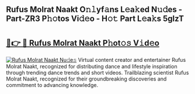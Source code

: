 ## Rufus Molrat Naakt O𝚗𝚕yf𝚊ns L𝚎a𝚔ed N𝚞𝚍es - Part-ZR3 P𝚑𝚘tos Vi𝚍𝚎o - H𝚘𝚝 Part L𝚎a𝚔s 5glzT

# <h2><a href="http://kf2rl98.oniu.top/?m=Rufus+Molrat+Naakt">🔗👉 🔴 Rufus Molrat Naakt P𝚑ot𝚘𝚜 V𝚒d𝚎o</a></h2>

[![Rufus Molrat Naakt Nu𝚍e𝚜](https://i.imgur.com/0qMVB7G.gif)](http://kf2rl98.oniu.top/?m=Rufus+Molrat+Naakt)
Virtual content creator and entertainer Rufus Molrat Naakt, recognized for distributing dance and lifestyle inspiration through trending dance trends and short videos. Trailblazing scientist Rufus Molrat Naakt, recognized for their groundbreaking discoveries and commitment to advancing knowledge.  
